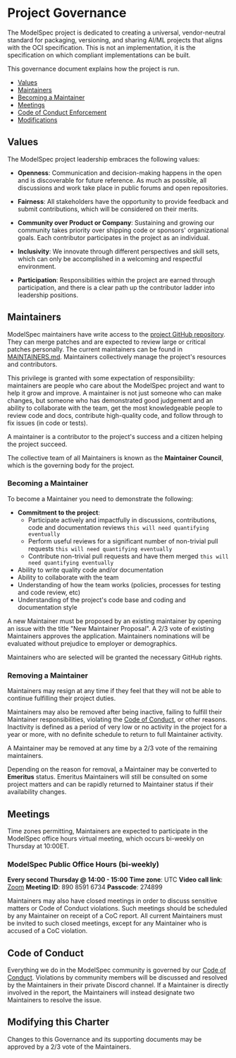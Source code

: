 # Project Governance

The ModelSpec project is dedicated to creating a universal, vendor-neutral standard for packaging, versioning, and sharing AI/ML projects that aligns with the OCI specification. This is not an implementation, it is the specification on which compliant implementations can be built.

This governance document explains how the project is run.

- [Values](#values)
- [Maintainers](#maintainers)
- [Becoming a Maintainer](#becoming-a-maintainer)
- [Meetings](#meetings)
- [Code of Conduct Enforcement](#code-of-conduct)
- [Modifications](#modifying-this-charter)

## Values

The ModelSpec project leadership embraces the following values:

- **Openness**: Communication and decision-making happens in the open and is discoverable for future reference. As much as possible, all discussions and work take place in public forums and open repositories.

- **Fairness**: All stakeholders have the opportunity to provide feedback and submit contributions, which will be considered on their merits.

- **Community over Product or Company**: Sustaining and growing our community takes priority over shipping code or sponsors' organizational goals. Each contributor participates in the project as an individual.

- **Inclusivity**: We innovate through different perspectives and skill sets, which can only be accomplished in a welcoming and respectful environment.

- **Participation**: Responsibilities within the project are earned through participation, and there is a clear path up the contributor ladder into leadership positions.

## Maintainers

ModelSpec maintainers have write access to the [project GitHub repository](https://github.com/modelpack/model-spec). They can merge patches and are expected to review large or critical patches personally. The current maintainers can be found in [MAINTAINERS.md](./MAINTAINERS.md). Maintainers collectively manage the project's resources and contributors.

This privilege is granted with some expectation of responsibility: maintainers are people who care about the ModelSpec project and want to help it grow and improve. A maintainer is not just someone who can make changes, but someone who has demonstrated good judgement and an ability to collaborate with the team, get the most knowledgeable people to review code and docs, contribute high-quality code, and follow through to fix issues (in code or tests).

A maintainer is a contributor to the project's success and a citizen helping the project succeed.

The collective team of all Maintainers is known as the **Maintainer Council**, which is the governing body for the project.

### Becoming a Maintainer

To become a Maintainer you need to demonstrate the following:

- **Commitment to the project**:
  - Participate actively and impactfully in discussions, contributions, code and documentation reviews `this will need quantifying eventually`
  - Perform useful reviews for a significant number of non-trivial pull requests `this will need quantifying eventually`
  - Contribute non-trivial pull requests and have them merged `this will need quantifying eventually`
- Ability to write quality code and/or documentation
- Ability to collaborate with the team
- Understanding of how the team works (policies, processes for testing and code review, etc)
- Understanding of the project's code base and coding and documentation style

A new Maintainer must be proposed by an existing maintainer by opening an issue with the title "New Maintainer Proposal". A 2/3 vote of existing Maintainers approves the application. Maintainers nominations will be evaluated without prejudice to employer or demographics.

Maintainers who are selected will be granted the necessary GitHub rights.

### Removing a Maintainer

Maintainers may resign at any time if they feel that they will not be able to continue fulfilling their project duties.

Maintainers may also be removed after being inactive, failing to fulfill their Maintainer responsibilities, violating the [Code of Conduct](./code-of-conduct.md), or other reasons. Inactivity is defined as a period of very low or no activity in the project for a year or more, with no definite schedule to return to full Maintainer activity.

A Maintainer may be removed at any time by a 2/3 vote of the remaining maintainers.

Depending on the reason for removal, a Maintainer may be converted to **Emeritus** status. Emeritus Maintainers will still be consulted on some project matters and can be rapidly returned to Maintainer status if their availability changes.

## Meetings

Time zones permitting, Maintainers are expected to participate in the ModelSpec office hours virtual meeting, which occurs bi-weekly on Thursday at 10:00ET.

### ModelSpec Public Office Hours (bi-weekly)

**Every second Thursday @ 14:00 - 15:00**
**Time zone**: UTC
**Video call link**: [Zoom](https://us06web.zoom.us/j/89085916734?pwd=dBaeMvmg9SyWvWj5Caf2i1bNaCf2oJ.1)
**Meeting ID**: 890 8591 6734
**Passcode**: 274899

Maintainers may also have closed meetings in order to discuss sensitive matters or Code of Conduct violations. Such meetings should be scheduled by any Maintainer on receipt of a CoC report. All current Maintainers must be invited to such closed meetings, except for any Maintainer who is accused of a CoC violation.

## Code of Conduct

Everything we do in the ModelSpec community is governed by our [Code of Conduct](./code-of-conduct.md). Violations by community members will be discussed and resolved by the Maintainers in their private Discord channel. If a Maintainer is directly involved in the report, the Maintainers will instead designate two Maintainers to resolve the issue.

## Modifying this Charter

Changes to this Governance and its supporting documents may be approved by a 2/3 vote of the Maintainers.
